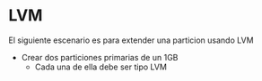 # LVM
El siguiente escenario es para extender una particion usando LVM

* Crear dos particiones primarias de un 1GB
    * Cada una de ella debe ser tipo LVM